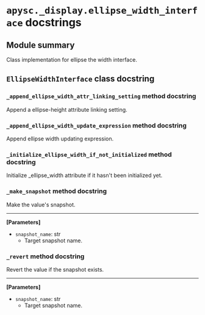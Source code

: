 # `apysc._display.ellipse_width_interface` docstrings

## Module summary

Class implementation for ellipse the width interface.

## `EllipseWidthInterface` class docstring

### `_append_ellipse_width_attr_linking_setting` method docstring

Append a ellipse-height attribute linking setting.

### `_append_ellipse_width_update_expression` method docstring

Append ellipse width updating expression.

### `_initialize_ellipse_width_if_not_initialized` method docstring

Initialize _ellipse_width attribute if it hasn't been initialized yet.

### `_make_snapshot` method docstring

Make the value's snapshot.<hr>

**[Parameters]**

- `snapshot_name`: str
  - Target snapshot name.

### `_revert` method docstring

Revert the value if the snapshot exists.<hr>

**[Parameters]**

- `snapshot_name`: str
  - Target snapshot name.